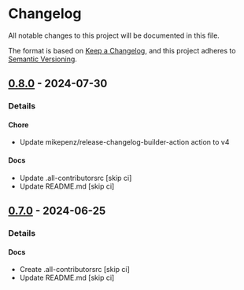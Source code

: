 # Changelog

All notable changes to this project will be documented in this file.

The format is based on [Keep a Changelog](https://keepachangelog.com/en/1.0.0/),
and this project adheres to [Semantic Versioning](https://semver.org/spec/v2.0.0.html).

## [0.8.0] - 2024-07-30
### Details
#### Chore
- Update mikepenz/release-changelog-builder-action action to v4

#### Docs
- Update .all-contributorsrc [skip ci]
- Update README.md [skip ci]

## [0.7.0] - 2024-06-25
### Details
#### Docs
- Create .all-contributorsrc [skip ci]
- Update README.md [skip ci]

[0.8.0]: https://github.com/tuist/command/compare/0.7.0..0.8.0
[0.7.0]: https://github.com/tuist/command/compare/0.6.0..0.7.0

<!-- generated by git-cliff -->
